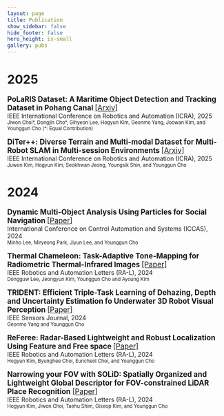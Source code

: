 ```yaml
---
layout: page
title: Publication
show_sidebar: false
hide_footer: false
hero_height: is-small
gallery: pubs
---
```


# 2025  
<span style="font-size:1.2em; font-weight:bold;">PoLaRIS Dataset: A Maritime Object Detection and Tracking Dataset in Pohang Canal</span> <a href="https://arxiv.org/abs/2412.06192" style="font-size:1.2em;">[Arxiv]</a>  
<span style="font-size:1.0em;">IEEE International Conference on Robotics and Automation (ICRA), 2025</span>  
<span style="font-size:0.8em;">Jiwon Choi\*, Dongjin Cho\*, Gihyeon Lee, Hogyun Kim, Geonmo Yang, Joowan Kim, and Younggun Cho (\*: Equal Contribution)</span>  

<span style="font-size:1.2em; font-weight:bold;">DiTer++: Diverse Terrain and Multi-modal Dataset for Multi-Robot SLAM in Multi-session Environments</span> <a href="https://arxiv.org/abs/2412.05839" style="font-size:1.2em;">[Arxiv]</a>  
<span style="font-size:1.0em;">IEEE International Conference on Robotics and Automation (ICRA), 2025</span>  
<span style="font-size:0.8em;">Juwon Kim, Hogyun Kim, Seokhwan Jeong, Youngsik Shin, and Younggun Cho</span>  

# 2024
<span style="font-size:1.2em; font-weight:bold;">Dynamic Multi-Object Analysis Using Particles for Social Navigation</span> <a href="https://ieeexplore.ieee.org/abstract/document/10773378" style="font-size:1.2em;">[Paper]</a>  
<span style="font-size:1.0em;">International Conference on Control Automation and Systems (ICCAS), 2024</span>  
<span style="font-size:0.8em;">Minho Lee, Miryeong Park, Jiyun Lee, and Younggun Cho </span>  

<span style="font-size:1.2em; font-weight:bold;">Thermal Chameleon: Task-Adaptive Tone-Mapping for Radiometric Thermal-Infrared Images</span> <a href="https://ieeexplore.ieee.org/abstract/document/10715649" style="font-size:1.2em;">[Paper]</a>  
<span style="font-size:1.0em;">IEEE Robotics and Automation Letters (RA-L), 2024</span>  
<span style="font-size:0.8em;">Dongguw Lee, Jeongyun Kim, Younggun Cho and Ayoung Kim</span>  

<span style="font-size:1.2em; font-weight:bold;">TRIDENT: Efficient Triple-Task Learning of Dehazing, Depth and Uncertainty Estimation fo Underwater 3D Robot Visual Perception</span> <a href="https://ieeexplore.ieee.org/abstract/document/10745206" style="font-size:1.2em;">[Paper]</a>  
<span style="font-size:1.0em;">IEEE Sensors Journal, 2024</span>  
<span style="font-size:0.8em;">Geonmo Yang and Younggun Cho</span>  

<span style="font-size:1.2em; font-weight:bold;">ReFeree: Radar-Based Lightweight and Robust Localization Using Feature and Free space</span> <a href="https://ieeexplore.ieee.org/document/10705066" style="font-size:1.2em;">[Paper]</a>  
<span style="font-size:1.0em;">IEEE Robotics and Automation Letters (RA-L), 2024</span>  
<span style="font-size:0.8em;">Hogyun Kim, Byunghee Choi, Euncheol Choi, and Younggun Cho</span>  

<span style="font-size:1.2em; font-weight:bold;">Narrowing your FOV with SOLiD: Spatially Organized and Lightweight Global Descriptor for FOV-constrained LiDAR Place Recognition</span> <a href="https://ieeexplore.ieee.org/abstract/document/10629042" style="font-size:1.2em;">[Paper]</a>  
<span style="font-size:1.0em;">IEEE Robotics and Automation Letters (RA-L), 2024</span>  
<span style="font-size:0.8em;">Hogyun Kim, Jiwon Choi, Taehu Shim, Giseop Kim, and Younggun Cho</span>  
